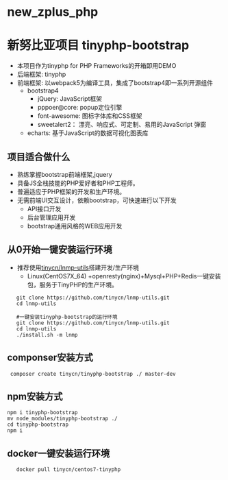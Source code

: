 # new_zplus_php

新努比亚项目
tinyphp-bootstrap
====

+ 本项目作为tinyphp for PHP Frameworks的开箱即用DEMO
+ 后端框架: tinyphp 
+ 前端框架: 以webpack5为编译工具，集成了bootstrap4即一系列开源组件
    + bootstrap4
       + jQuery: JavaScript框架
       + pppoer@core: popup定位引擎
       + font-awesome: 图标字体库和CSS框架
       + sweetalert2： 漂亮、响应式、可定制、易用的JavaScript 弹窗
    + echarts: 基于JavaScript的数据可视化图表库

项目适合做什么
----
+ 熟练掌握bootstrap前端框架,jquery
+ 具备JS全栈技能的PHP爱好者和PHP工程师。
+ 普遍适应于PHP框架的开发和生产环境。
+ 无需前端UI交互设计，依赖bootstrap，可快速进行以下开发
    + API接口开发
    + 后台管理应用开发
    + bootstrap通用风格的WEB应用开发


从0开始一键安装运行环境
---
+  推荐使用[tinycn/lnmp-utils](https://github.com/tinycn/lnmp-utils.git)搭建开发/生产环境
	+ Linux(CentOS7X_64) +openresty(nginx)+Mysql+PHP+Redis一键安装包，服务于TinyPHP的生产环境。
	
```shell
   git clone https://github.com/tinycn/lnmp-utils.git
   cd lnmp-utils
      
   #一键安装tinyphp-bootstrap的运行环境
   git clone https://github.com/tinycn/lnmp-utils.git
   cd lnmp-utils
   ./install.sh -m lnmp
```

componser安装方式
----
```shell
 composer create tinycn/tinyphp-bootstrap ./ master-dev
```

npm安装方式
---
```shell
npm i tinyphp-bootstrap
mv node_modules/tinyphp-bootstrap ./
cd tinyphp-bootstrap
npm i
```

docker一键安装运行环境
---
```shell
   docker pull tinycn/centos7-tinyphp
```
